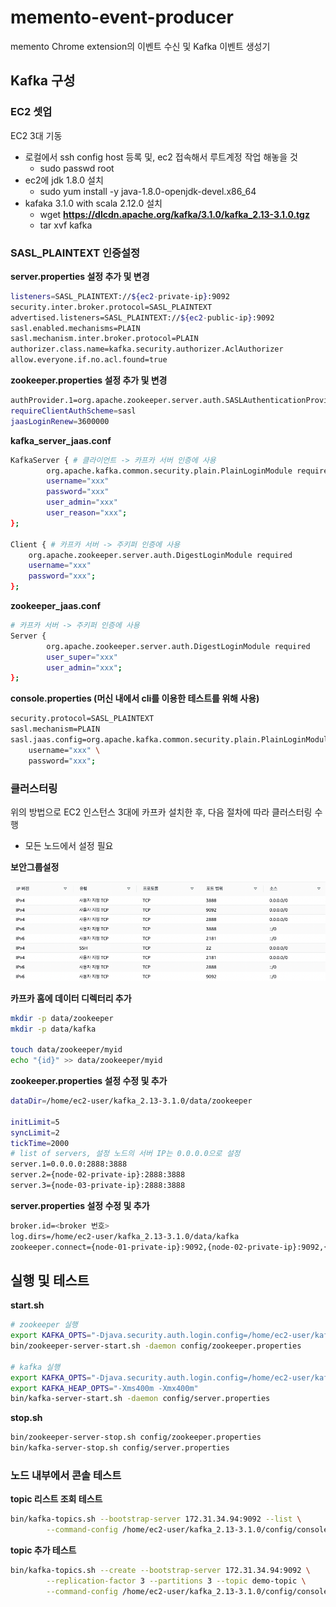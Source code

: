 # memento-event-producer
memento Chrome extension의 이벤트 수신 및 Kafka 이벤트 생성기

## Kafka 구성

### EC2 셋업

EC2 3대 기동

- 로컬에서 ssh config host 등록 및, ec2 접속해서 루트계정 작업 해놓을 것
    - sudo passwd root
- ec2에 jdk 1.8.0 설치
    - sudo yum install -y java-1.8.0-openjdk-devel.x86_64
- kafaka 3.1.0 with scala 2.12.0 설치
    - wget **https://dlcdn.apache.org/kafka/3.1.0/kafka_2.13-3.1.0.tgz**
    - tar xvf kafka

### SASL_PLAINTEXT 인증설정

**server.properties 설정 추가 및 변경**

```bash
listeners=SASL_PLAINTEXT://${ec2-private-ip}:9092
security.inter.broker.protocol=SASL_PLAINTEXT
advertised.listeners=SASL_PLAINTEXT://${ec2-public-ip}:9092
sasl.enabled.mechanisms=PLAIN
sasl.mechanism.inter.broker.protocol=PLAIN
authorizer.class.name=kafka.security.authorizer.AclAuthorizer
allow.everyone.if.no.acl.found=true
```

**zookeeper.properties 설정 추가 및 변경**

```bash
authProvider.1=org.apache.zookeeper.server.auth.SASLAuthenticationProvider
requireClientAuthScheme=sasl
jaasLoginRenew=3600000
```

**kafka_server_jaas.conf**

```bash
KafkaServer { # 클라이언트 -> 카프카 서버 인증에 사용
        org.apache.kafka.common.security.plain.PlainLoginModule required
        username="xxx"
        password="xxx"
        user_admin="xxx"
        user_reason="xxx";
};

Client { # 카프카 서버 -> 주키퍼 인증에 사용
    org.apache.zookeeper.server.auth.DigestLoginModule required
    username="xxx"
    password="xxx";
};
```

**zookeeper_jaas.conf**

```bash
# 카프카 서버 -> 주키퍼 인증에 사용
Server {
        org.apache.zookeeper.server.auth.DigestLoginModule required
        user_super="xxx"
        user_admin="xxx";
};
```

**console.properties (머신 내에서 cli를 이용한 테스트를 위해 사용)**

```bash
security.protocol=SASL_PLAINTEXT
sasl.mechanism=PLAIN
sasl.jaas.config=org.apache.kafka.common.security.plain.PlainLoginModule required \
    username="xxx" \
    password="xxx";
```

### 클러스터링

위의 방법으로 EC2 인스턴스 3대에 카프카 설치한 후, 다음 절차에 따라 클러스터링 수행

- 모든 노드에서 설정 필요

**보안그룹설정**

![Untitled](security-group.png)

**카프카 홈에 데이터 디렉터리 추가**

```bash
mkdir -p data/zookeeper
mkdir -p data/kafka

touch data/zookeeper/myid
echo "{id}" >> data/zookeeper/myid
```

**zookeeper.properties 설정 수정 및 추가**

```bash
dataDir=/home/ec2-user/kafka_2.13-3.1.0/data/zookeeper

initLimit=5
syncLimit=2
tickTime=2000
# list of servers, 설정 노드의 서버 IP는 0.0.0.0으로 설정
server.1=0.0.0.0:2888:3888
server.2={node-02-private-ip}:2888:3888
server.3={node-03-private-ip}:2888:3888
```

**server.properties 설정 수정 및 추가**

```bash
broker.id=<broker 번호>
log.dirs=/home/ec2-user/kafka_2.13-3.1.0/data/kafka
zookeeper.connect={node-01-private-ip}:9092,{node-02-private-ip}:9092,{node-03-private-ip}:9092
```

## 실행 및 테스트

**start.sh**

```bash
# zookeeper 실행
export KAFKA_OPTS="-Djava.security.auth.login.config=/home/ec2-user/kafka_2.13-3.1.0/config/jaas/zookeeper_jaas.conf"
bin/zookeeper-server-start.sh -daemon config/zookeeper.properties

# kafka 실행
export KAFKA_OPTS="-Djava.security.auth.login.config=/home/ec2-user/kafka_2.13-3.1.0/config/jaas/kafka_server_jaas.conf"
export KAFKA_HEAP_OPTS="-Xms400m -Xmx400m"
bin/kafka-server-start.sh -daemon config/server.properties
```

**stop.sh**

```bash
bin/zookeeper-server-stop.sh config/zookeeper.properties
bin/kafka-server-stop.sh config/server.properties
```

### 노드 내부에서 콘솔 테스트

**topic 리스트 조회 테스트**

```bash
bin/kafka-topics.sh --bootstrap-server 172.31.34.94:9092 --list \
		--command-config /home/ec2-user/kafka_2.13-3.1.0/config/console/config.properties
```

**topic 추가 테스트**

```bash
bin/kafka-topics.sh --create --bootstrap-server 172.31.34.94:9092 \
		--replication-factor 3 --partitions 3 --topic demo-topic \
		--command-config /home/ec2-user/kafka_2.13-3.1.0/config/console/config.properties
```